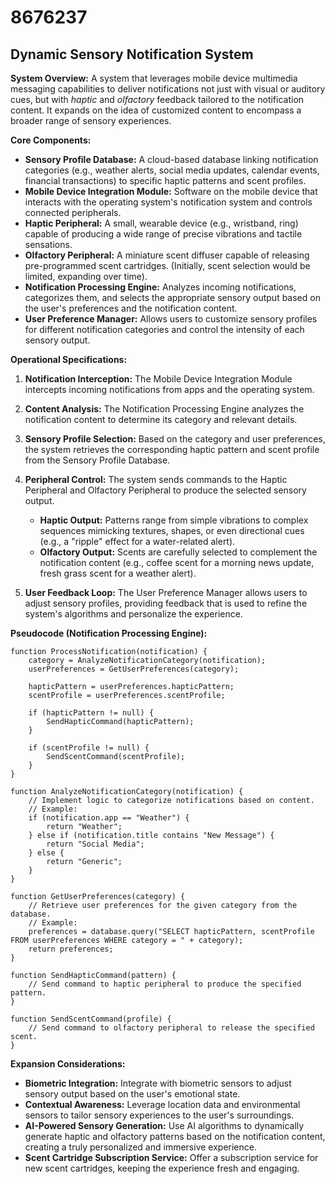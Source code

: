 # 8676237

## Dynamic Sensory Notification System

**System Overview:** A system that leverages mobile device multimedia messaging capabilities to deliver notifications not just with visual or auditory cues, but with *haptic* and *olfactory* feedback tailored to the notification content. It expands on the idea of customized content to encompass a broader range of sensory experiences.

**Core Components:**

*   **Sensory Profile Database:** A cloud-based database linking notification categories (e.g., weather alerts, social media updates, calendar events, financial transactions) to specific haptic patterns and scent profiles.
*   **Mobile Device Integration Module:** Software on the mobile device that interacts with the operating system's notification system and controls connected peripherals.
*   **Haptic Peripheral:** A small, wearable device (e.g., wristband, ring) capable of producing a wide range of precise vibrations and tactile sensations.
*   **Olfactory Peripheral:** A miniature scent diffuser capable of releasing pre-programmed scent cartridges. (Initially, scent selection would be limited, expanding over time).
*   **Notification Processing Engine:**  Analyzes incoming notifications, categorizes them, and selects the appropriate sensory output based on the user's preferences and the notification content.
*   **User Preference Manager:** Allows users to customize sensory profiles for different notification categories and control the intensity of each sensory output.

**Operational Specifications:**

1.  **Notification Interception:** The Mobile Device Integration Module intercepts incoming notifications from apps and the operating system.

2.  **Content Analysis:** The Notification Processing Engine analyzes the notification content to determine its category and relevant details.

3.  **Sensory Profile Selection:** Based on the category and user preferences, the system retrieves the corresponding haptic pattern and scent profile from the Sensory Profile Database.

4.  **Peripheral Control:** The system sends commands to the Haptic Peripheral and Olfactory Peripheral to produce the selected sensory output.  
    *   **Haptic Output:**  Patterns range from simple vibrations to complex sequences mimicking textures, shapes, or even directional cues (e.g., a "ripple" effect for a water-related alert).
    *   **Olfactory Output:**  Scents are carefully selected to complement the notification content (e.g., coffee scent for a morning news update, fresh grass scent for a weather alert).

5.  **User Feedback Loop:** The User Preference Manager allows users to adjust sensory profiles, providing feedback that is used to refine the system's algorithms and personalize the experience.

**Pseudocode (Notification Processing Engine):**

```
function ProcessNotification(notification) {
    category = AnalyzeNotificationCategory(notification);
    userPreferences = GetUserPreferences(category);

    hapticPattern = userPreferences.hapticPattern;
    scentProfile = userPreferences.scentProfile;

    if (hapticPattern != null) {
        SendHapticCommand(hapticPattern);
    }

    if (scentProfile != null) {
        SendScentCommand(scentProfile);
    }
}

function AnalyzeNotificationCategory(notification) {
    // Implement logic to categorize notifications based on content.
    // Example:
    if (notification.app == "Weather") {
        return "Weather";
    } else if (notification.title contains "New Message") {
        return "Social Media";
    } else {
        return "Generic";
    }
}

function GetUserPreferences(category) {
    // Retrieve user preferences for the given category from the database.
    // Example:
    preferences = database.query("SELECT hapticPattern, scentProfile FROM userPreferences WHERE category = " + category);
    return preferences;
}

function SendHapticCommand(pattern) {
    // Send command to haptic peripheral to produce the specified pattern.
}

function SendScentCommand(profile) {
    // Send command to olfactory peripheral to release the specified scent.
}
```

**Expansion Considerations:**

*   **Biometric Integration:**  Integrate with biometric sensors to adjust sensory output based on the user's emotional state.
*   **Contextual Awareness:**  Leverage location data and environmental sensors to tailor sensory experiences to the user's surroundings.
*   **AI-Powered Sensory Generation:**  Use AI algorithms to dynamically generate haptic and olfactory patterns based on the notification content, creating a truly personalized and immersive experience.
*   **Scent Cartridge Subscription Service:**  Offer a subscription service for new scent cartridges, keeping the experience fresh and engaging.